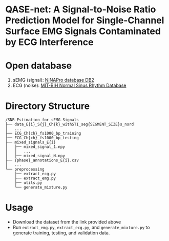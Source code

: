 # QASE-net: A Signal-to-Noise Ratio Prediction Model for Single-Channel Surface EMG Signals Contaminated by ECG Interference

# Open database
1. sEMG (signal): [NINAPro database DB2](http://ninaweb.hevs.ch/node/17)
2. ECG (noise): [MIT-BIH Normal Sinus Rhythm Database](https://www.physionet.org/content/nsrdb/1.0.0/) 


# Directory Structure
```
/SNR-Estimation-for-sEMG-Signals
├── data_E{i}_S{j}_Ch{k}_withSTI_seg{SEGMENT_SIZE}s_nsrd
│   ...
├── ECG_Ch{ch}_fs1000_bp_training
├── ECG_Ch{ch}_fs1000_bp_testing
├── mixed_signals_E{i}
│   ├── mixed_signal_1.npy
│   │   ...
│   ├── mixed_signal_N.npy
├── {phase}_annotations_E{i}.csv
│   ...
└── preprocessing
    ├── extract_ecg.py
    ├── extract_emg.py
    ├── utils.py
    └── generate_mixture.py
```  

# Usage
* Download the dataset from the link provided above
* Run `extract_emg.py`, `extract_ecg.py`, and `generate_mixture.py` to generate training, testing, and validation data.

